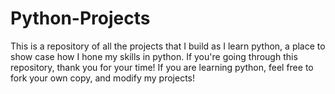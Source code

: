 # Python-Projects
This is a repository of all the projects that I build as I learn python, a place to  show case how I hone my skills in python.
If you're going through this repository, thank you for your time!
If you are learning python, feel free to fork your own copy, and modify my projects!
